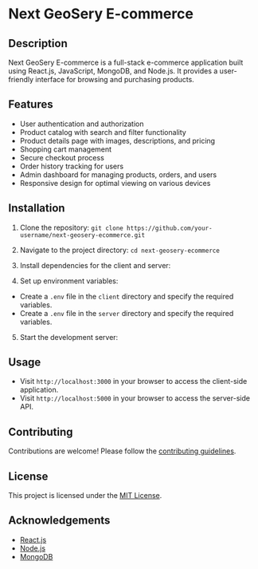 # Next GeoSery E-commerce

## Description
Next GeoSery E-commerce is a full-stack e-commerce application built using React.js, JavaScript, MongoDB, and Node.js. It provides a user-friendly interface for browsing and purchasing products.

## Features
- User authentication and authorization
- Product catalog with search and filter functionality
- Product details page with images, descriptions, and pricing
- Shopping cart management
- Secure checkout process
- Order history tracking for users
- Admin dashboard for managing products, orders, and users
- Responsive design for optimal viewing on various devices

## Installation
1. Clone the repository: `git clone https://github.com/your-username/next-geosery-ecommerce.git`
2. Navigate to the project directory: `cd next-geosery-ecommerce`
3. Install dependencies for the client and server:

4. Set up environment variables:
- Create a `.env` file in the `client` directory and specify the required variables.
- Create a `.env` file in the `server` directory and specify the required variables.
5. Start the development server:


## Usage
- Visit `http://localhost:3000` in your browser to access the client-side application.
- Visit `http://localhost:5000` in your browser to access the server-side API.

## Contributing
Contributions are welcome! Please follow the [contributing guidelines](CONTRIBUTING.md).

## License
This project is licensed under the [MIT License](LICENSE).

## Acknowledgements
- [React.js](https://reactjs.org/)
- [Node.js](https://nodejs.org/)
- [MongoDB](https://www.mongodb.com/)
